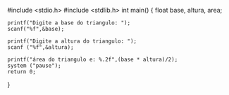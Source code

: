 #include <stdio.h>
#include <stdlib.h>
int main() 
{
    float base, altura, area;
    
    printf("Digite a base do triangulo: ");
    scanf("%f",&base);
    
    printf("Digite a altura do triangulo: ");
    scanf ("%f",&altura);
    
    printf("área do triangulo e: %.2f",(base * altura)/2);
    system ("pause");
    return 0;
}
